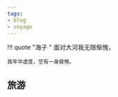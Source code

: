 ```yaml
---
tags:
- blog
- voyage
---
```


<style>
/* 图片居中 */
img {
  display: block;
  margin-left: auto;
  margin-right: auto;
  width: 70%;
}
</style>

!!! quote "海子 "
    面对大河我无限惭愧，

    我年华虚度，空有一身疲倦。
## 旅游

